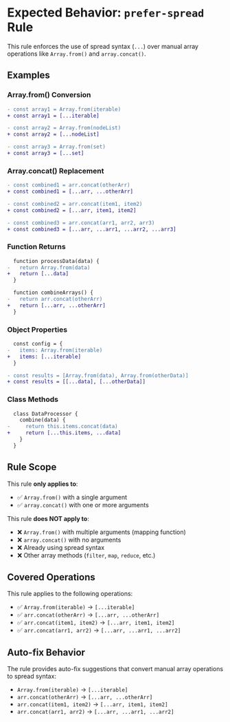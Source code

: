 # Expected Behavior: `prefer-spread` Rule

This rule enforces the use of spread syntax (`...`) over manual array operations like `Array.from()` and `array.concat()`.

## Examples

### Array.from() Conversion

```diff
- const array1 = Array.from(iterable)
+ const array1 = [...iterable]

- const array2 = Array.from(nodeList)
+ const array2 = [...nodeList]

- const array3 = Array.from(set)
+ const array3 = [...set]
```

### Array.concat() Replacement

```diff
- const combined1 = arr.concat(otherArr)
+ const combined1 = [...arr, ...otherArr]

- const combined2 = arr.concat(item1, item2)
+ const combined2 = [...arr, item1, item2]

- const combined3 = arr.concat(arr1, arr2, arr3)
+ const combined3 = [...arr, ...arr1, ...arr2, ...arr3]
```

### Function Returns

```diff
  function processData(data) {
-   return Array.from(data)
+   return [...data]
  }

  function combineArrays() {
-   return arr.concat(otherArr)
+   return [...arr, ...otherArr]
  }
```

### Object Properties

```diff
  const config = {
-   items: Array.from(iterable)
+   items: [...iterable]
  }

- const results = [Array.from(data), Array.from(otherData)]
+ const results = [[...data], [...otherData]]
```

### Class Methods

```diff
  class DataProcessor {
    combine(data) {
-     return this.items.concat(data)
+     return [...this.items, ...data]
    }
  }
```

## Rule Scope

This rule **only applies to**:

- ✅ `Array.from()` with a single argument
- ✅ `array.concat()` with one or more arguments

This rule **does NOT apply to**:

- ❌ `Array.from()` with multiple arguments (mapping function)
- ❌ `array.concat()` with no arguments
- ❌ Already using spread syntax
- ❌ Other array methods (`filter`, `map`, `reduce`, etc.)

## Covered Operations

This rule applies to the following operations:

- ✅ `Array.from(iterable)` → `[...iterable]`
- ✅ `arr.concat(otherArr)` → `[...arr, ...otherArr]`
- ✅ `arr.concat(item1, item2)` → `[...arr, item1, item2]`
- ✅ `arr.concat(arr1, arr2)` → `[...arr, ...arr1, ...arr2]`

## Auto-fix Behavior

The rule provides auto-fix suggestions that convert manual array operations to spread syntax:

- `Array.from(iterable)` → `[...iterable]`
- `arr.concat(otherArr)` → `[...arr, ...otherArr]`
- `arr.concat(item1, item2)` → `[...arr, item1, item2]`
- `arr.concat(arr1, arr2)` → `[...arr, ...arr1, ...arr2]`
